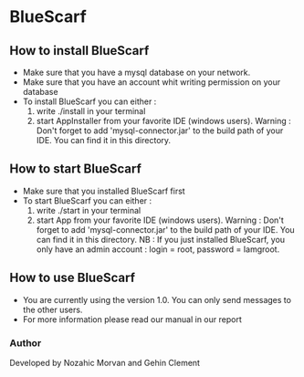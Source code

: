 # **BlueScarf**

## **How to install BlueScarf**

* Make sure that you have a mysql database on your network.
* Make sure that you have an account whit writing permission on your database
* To install BlueScarf you can either : 
    1. write ./install in your terminal
    2. start AppInstaller from your favorite IDE (windows users). Warning : Don't forget to add 'mysql-connector.jar' to the build path of your IDE. You can find it in this directory.

## **How to start BlueScarf**

* Make sure that you installed BlueScarf first
* To start BlueScarf you can either : 
    1. write ./start in your terminal
    2. start App from your favorite IDE (windows users). Warning : Don't forget to add 'mysql-connector.jar' to the build path of your IDE. You can find it in this directory.
NB : If you just installed BlueScarf, you only have an admin account : login = root, password = Iamgroot.

## **How to use BlueScarf**

* You are currently using the version 1.0. You can only send messages to the other users.
* For more information please read our manual in our report

### Author

Developed by Nozahic Morvan and Gehin Clement
